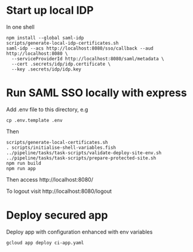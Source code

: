 # Start up local IDP

In one shell

    npm install --global saml-idp
    scripts/generate-local-idp-certificates.sh   
    saml-idp --acs http://localhost:8080/sso/callback --aud http://localhost:8080 \
      --serviceProviderId http://localhost:8080/saml/metadata \
      --cert .secrets/idp/idp.certificate \
      --key .secrets/idp/idp.key

# Run SAML SSO locally with express

Add .env file to this directory, e.g

    cp .env.template .env

Then

    scripts/generate-local-certificates.sh
    . scripts/initialise-shell-variables.fish    
    ../pipeline/tasks/task-scripts/validate-deploy-site-env.sh
    ../pipeline/tasks/task-scripts/prepare-protected-site.sh
    npm run build
    npm run app
    
Then access http://localhost:8080/

To logout visit http://localhost:8080/logout

# Deploy secured app

Deploy app with configuration enhanced with env variables

    gcloud app deploy ci-app.yaml